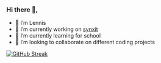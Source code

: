 ### Hi there 👋,
- 👋 I’m Lennis
- 🔭 I’m currently working on [synxit](https://github.com/synxit)
- 🌱 I’m currently learning for school
- 👯 I’m looking to collaborate on different coding projects
<!--
- 📫 How to reach me: 
-->

[![GitHub Streak](https://github-readme-streak-stats.herokuapp.com?user=lennis-dev&theme=transparent&hide_border=true)](https://git.io/streak-stats)
